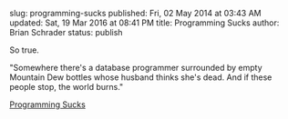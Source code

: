 slug: programming-sucks
published: Fri, 02 May 2014 at 03:43 AM
updated: Sat, 19 Mar 2016 at 08:41 PM
title: Programming Sucks 
author: Brian Schrader
status: publish

So true.

<div class="link">"Somewhere there's a database programmer surrounded by empty Mountain Dew bottles whose husband thinks she's dead. And if these people stop, the world burns."</div>

[Programming Sucks](http://stilldrinking.org/programming-sucks)